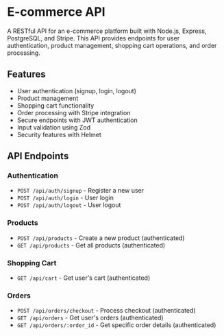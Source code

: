 # E-commerce API

A RESTful API for an e-commerce platform built with Node.js, Express, PostgreSQL, and Stripe. This API provides endpoints for user authentication, product management, shopping cart operations, and order processing.

## Features

- User authentication (signup, login, logout)
- Product management
- Shopping cart functionality
- Order processing with Stripe integration
- Secure endpoints with JWT authentication
- Input validation using Zod
- Security features with Helmet

## API Endpoints

### Authentication
- `POST /api/auth/signup` - Register a new user
- `POST /api/auth/login` - User login
- `POST /api/auth/logout` - User logout

### Products
- `POST /api/products` - Create a new product (authenticated)
- `GET /api/products` - Get all products (authenticated)

### Shopping Cart
- `GET /api/cart` - Get user's cart (authenticated)

### Orders
- `POST /api/orders/checkout` - Process checkout (authenticated)
- `GET /api/orders` - Get user's orders (authenticated)
- `GET /api/orders/:order_id` - Get specific order details (authenticated)


